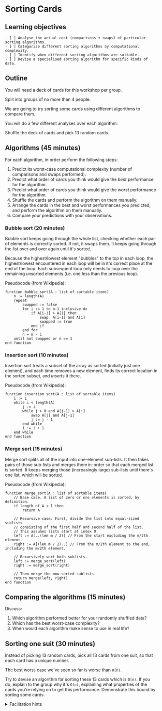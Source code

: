 # Sorting Cards

## Learning objectives

```objectives
- [ ] Analyse the actual cost (comparisons + swaps) of particular sorting algorithms.
- [ ] Categorise different sorting algorithms by computational complexity.
- [ ] Identify when different sorting algorithms are suitable.
- [ ] Devise a specialised sorting algorithm for specific kinds of data.
```

## Outline

You will need a deck of cards for this workshop per group.

Split into groups of no more than 4 people.

We are going to try sorting some cards using different algorithms to compare them.

You will do a few different analyses over each algorithm:

Shuffle the deck of cards and pick 13 random cards.

## Algorithms (45 minutes)

For each algorithm, in order perform the following steps:
1. Predict its worst-case computational complexity (number of comparisons and swaps performed).
2. Predict what order of cards you think would give the _best_ performance for the algorithm.
3. Predict what order of cards you think would give the _worst_ performance for the algorithm.
4. Shuffle the cards and perform the algorithm on them manually.
5. Arrange the cards in the best and worst performances you predicted, and perform the algorithm on them manually.
6. Compare your predictions with your observations.

### Bubble sort (20 minutes)

Bubble sort keeps going through the whole list, checking whether each pair of elements is correctly sorted. If not, it swaps them. It keeps going through the list over and over again until it's sorted.

Because the highest/lowest element "bubbles" to the top in each loop, the highest/lowest encountered in each loop will be in it's correct place at the end of the loop. Each subsequent loop only needs to loop over the remaining unsorted elements (i.e. one less than the previous loop).

Pseudocode (from Wikipedia):

```
function bubble_sort(A : list of sortable items)
    n := length(A)
    repeat
        swapped := false
        for i := 1 to n-1 inclusive do
            if A[i-1] > A[i] then
                swap  A[i-1] and A[i]
                swapped := true
            end if
        end for
        n = n - 1
    until not swapped or n == 1
end function
```

### Insertion sort (10 minutes)

Insertion sort treats a subset of the array as sorted (initially just one element), and each time removes a new element, finds its correct location in the sorted subset, and _inserts_ it there.

Pseudocode (from Wikipedia):

```
function insertion_sort(A : list of sortable items)
    i := 1
    while i < length(A)
        j := i
        while j > 0 and A[j-1] > A[j]
            swap A[j] and A[j-1]
            j := j - 1
        end while
        i := i + 1
    end while
end function
```

### Merge sort (15 minutes)

Merge sort splits all of the input into one-element sub-lists. It then takes pairs of those sub-lists and merges them in-order so that each merged list is sorted. It keeps merging those (increasingly large) sub-lists until there's one list, which will be sorted.

Pseudocode (from Wikipedia):

```
function merge_sort(A : list of sortable items)
    // Base case. A list of zero or one elements is sorted, by definition.
    if length of A ≤ 1 then
        return A

    // Recursive case. First, divide the list into equal-sized sublists
    // consisting of the first half and second half of the list.
    // This assumes lists start at index 0.
    left := A[..(len m / 2)] // From the start excluding the m/2th element.
    right := A[(len m / 2)..] // From the m/2th element to the end, including the m/2th element.

    // Recursively sort both sublists.
    left := merge_sort(left)
    right := merge_sort(right)

    // Then merge the now-sorted sublists.
    return merge(left, right)
end function
```

## Comparing the algorithms (15 minutes)

Discuss:
1. Which algorithm performed better for your randomly shuffled data?
2. Which has the best worst-case complexity?
3. When would each algorithm make sense to use in real life?

## Sorting one suit (30 minutes)

Instead of picking 13 random cards, pick all 13 cards from one suit, so that each card has a unique number.

The best worst-case we've seen so far is worse than `O(n)`.

Try to devise an algorithm for sorting these 13 cards which is `O(n)`. If you do, explain to the group why it's `O(n)`, explaining what properties of the cards you're relying on to get this performance. Demonstrate this bound by sorting some cards.

<details>

<summary>Facilitation hints</summary>

We're aiming for pigeonhole sort or counting sort here. Because we know the values are unique and contiguous, we know what the correct position is for each card (the ace should be in index 0, the 2 in index 1, the 3 in index 2, etc), so don't need to perform any comparisons at all - just insert each value into its correct place.

This generalises to data where there's a known (e.g. uniform) distribution of values, such as a whole deck of cards. In less precisely controlled distributions, we may not know _exactly_ the destination position for values, but if we can guess well enough, we can do a broad pigeonhole/counting sort and then a few smaller comparison sorts of buckets.

</details>
